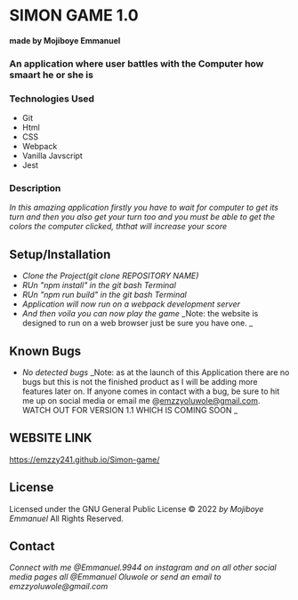 # SIMON GAME 1.0

#### made by Mojiboye Emmanuel

### An application where user battles with the Computer how smaart he or she is

### Technologies Used
* Git
* Html
* CSS
* Webpack
* Vanilla Javscript 
* Jest

### Description
_In this amazing application firstly you have to wait for computer to get its turn and then you also get your turn too and you must be able to get the colors the computer clicked, ththat will increase your score_

## Setup/Installation
* _Clone the Project(git clone _REPOSITORY NAME_)_
* _RUn "npm install" in the git bash Terminal_
* _RUn "npm run build" in the git bash Terminal_
* _Application will now run on a webpack development server_
* _And then voila you can now play the game_
_Note: the website is designed to run on a web browser just be sure you have one. _

## Known Bugs
* _No detected bugs_
_Note: as at the launch of this Application there are no bugs but this is not the finished product as I will be adding more features later on. If anyone comes in contact with a bug, be sure to hit me up on social media or email me @emzzyoluwole@gmail.com. WATCH OUT FOR VERSION 1.1 WHICH IS COMING SOON  _

## WEBSITE LINK
https://emzzy241.github.io/Simon-game/

## License 
Licensed under the GNU General Public License 
© 2022 _by Mojiboye Emmanuel_ All Rights Reserved.

## Contact
_Connect with me @Emmanuel.9944 on instagram and on all other social media pages all @Emmanuel Oluwole or send an email to emzzyoluwole@gmail.com_

